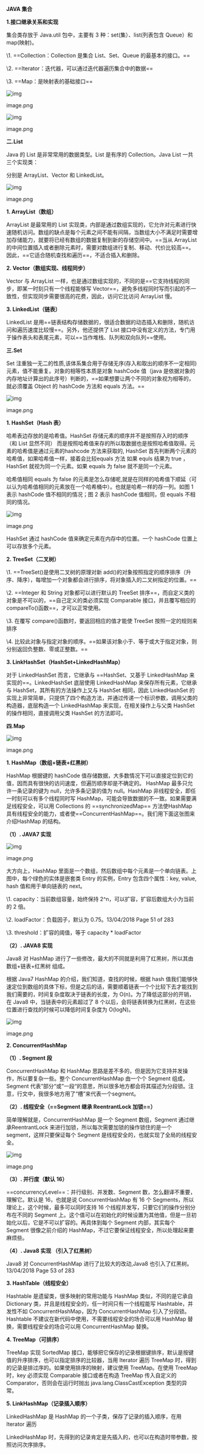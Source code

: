 **JAVA 集合**

**1.接口继承关系和实现**

集合类存放于 Java.util 包中，主要有 3 种：set(集）、list(列表包含 Queue）和 map(映射)。

\1. ==Collection：Collection 是集合 List、Set、Queue 的最基本的接口。==

\2. ==Iterator：迭代器，可以通过迭代器遍历集合中的数据==

\3. ==Map：是映射表的基础接口==



![img](https:////upload-images.jianshu.io/upload_images/5328791-1c9096babfdcabc3.png?imageMogr2/auto-orient/strip|imageView2/2/w/640/format/webp)

image.png

![img](https:////upload-images.jianshu.io/upload_images/5328791-91c3d4f46c5981e6.png?imageMogr2/auto-orient/strip|imageView2/2/w/640/format/webp)

image.png

**二.List**

Java 的 List 是非常常用的数据类型。List 是有序的 Collection。Java List 一共三个实现类：

分别是 ArrayList、Vector 和 LinkedList。

![img](https:////upload-images.jianshu.io/upload_images/5328791-2b52cc0438869c23.png?imageMogr2/auto-orient/strip|imageView2/2/w/640/format/webp)

image.png

**1. ArrayList（数组）**

ArrayList 是最常用的 List 实现类，内部是通过数组实现的，它允许对元素进行快速随机访问。数组的缺点是每个元素之间不能有间隔，当数组大小不满足时需要增加存储能力，就要将已经有数组的数据复制到新的存储空间中。==当从 ArrayList 的中间位置插入或者删除元素时，需要对数组进行复制、移动、代价比较高==。因此，==它适合随机查找和遍历==，不适合插入和删除。

**2. Vector（数组实现、线程同步）**

Vector 与 ArrayList 一样，也是通过数组实现的，不同的是==它支持线程的同步，即某一时刻只有一个线程能够写 Vector==，避免多线程同时写而引起的不一致性，但实现同步需要很高的花费，因此，访问它比访问 ArrayList 慢。

**3. LinkedList（链表）**

LinkedList 是用==链表结构存储数据的，很适合数据的动态插入和删除，随机访问和遍历速度比较慢==。另外，他还提供了 List 接口中没有定义的方法，专门用于操作表头和表尾元素，可以==当作堆栈、队列和双向队列==使用。

**三.Set**

Set 注重独一无二的性质,该体系集合用于存储无序(存入和取出的顺序不一定相同)元素，值不能重复。对象的相等性本质是对象 hashCode 值（java 是依据对象的内存地址计算出的此序号）判断的，==如果想要让两个不同的对象视为相等的，就必须覆盖 Object 的 hashCode 方法和 equals 方法。==

![img](https:////upload-images.jianshu.io/upload_images/5328791-d625b914dd87271f.png?imageMogr2/auto-orient/strip|imageView2/2/w/640/format/webp)

image.png

**1. HashSet（Hash 表）**

哈希表边存放的是哈希值。HashSet 存储元素的顺序并不是按照存入时的顺序（和 List 显然不同） 而是按照哈希值来存的所以取数据也是按照哈希值取得。元素的哈希值是通过元素的hashcode 方法来获取的, HashSet 首先判断两个元素的哈希值，如果哈希值一样，接着会比较equals 方法 如果 equls 结果为 true ，HashSet 就视为同一个元素。如果 equals 为 false 就不是同一个元素。

哈希值相同 equals 为 false 的元素是怎么存储呢,就是在同样的哈希值下顺延（可以认为哈希值相同的元素放在一个哈希桶中）。也就是哈希一样的存一列。如图 1 表示 hashCode 值不相同的情况；图 2 表示 hashCode 值相同，但 equals 不相同的情况。

![img](https:////upload-images.jianshu.io/upload_images/5328791-9944366841cd0bb4.png?imageMogr2/auto-orient/strip|imageView2/2/w/535/format/webp)

image.png

HashSet 通过 hashCode 值来确定元素在内存中的位置。一个 hashCode 位置上可以存放多个元素。

**2. TreeSet（二叉树）**

\1. ==TreeSet()是使用二叉树的原理对新 add()的对象按照指定的顺序排序（升序、降序），每增加一个对象都会进行排序，将对象插入的二叉树指定的位置。==

\2. ==Integer 和 String 对象都可以进行默认的 TreeSet 排序==，而自定义类的对象是不可以的，==自己定义的类必须实现 Comparable 接口，并且覆写相应的 compareTo()函数==，才可以正常使用。

\3. 在覆写 compare()函数时，要返回相应的值才能使 TreeSet 按照一定的规则来排序

\4. 比较此对象与指定对象的顺序。==如果该对象小于、等于或大于指定对象，则分别返回负整数、零或正整数。==

**3. LinkHashSet（HashSet+LinkedHashMap）**

对于 LinkedHashSet 而言，它继承与 ==HashSet、又基于 LinkedHashMap 来实现的==。LinkedHashSet 底层使用 LinkedHashMap 来保存所有元素，它继承与 HashSet，其所有的方法操作上又与 HashSet 相同，因此 LinkedHashSet 的实现上非常简单，只提供了四个构造方法，并通过传递一个标识参数，调用父类的构造器，底层构造一个 LinkedHashMap 来实现，在相关操作上与父类 HashSet 的操作相同，直接调用父类 HashSet 的方法即可。

**四.Map**

![img](https:////upload-images.jianshu.io/upload_images/5328791-5a4e8c0be917e334.png?imageMogr2/auto-orient/strip|imageView2/2/w/640/format/webp)

image.png

**1. HashMap（数组+链表+红黑树）**

HashMap 根据键的 hashCode 值存储数据，大多数情况下可以直接定位到它的值，因而具有很快的访问速度，但遍历顺序却是不确定的。 HashMap 最多只允许一条记录的键为 null，允许多条记录的值为 null。HashMap 非线程安全，即任一时刻可以有多个线程同时写 HashMap，可能会导致数据的不一致。如果需要满足线程安全，可以用 Collections 的 ==synchronizedMap== 方法使HashMap 具有线程安全的能力，或者使==ConcurrentHashMap==。我们用下面这张图来介绍HashMap 的结构。

**（1）. JAVA7 实现**

![img](https:////upload-images.jianshu.io/upload_images/5328791-a47e3a5065946028.png?imageMogr2/auto-orient/strip|imageView2/2/w/640/format/webp)

image.png

大方向上，HashMap 里面是一个数组，然后数组中每个元素是一个单向链表。上图中，每个绿色的实体是嵌套类 Entry 的实例，Entry 包含四个属性：key, value, hash 值和用于单向链表的 next。

\1. capacity：当前数组容量，始终保持 2^n，可以扩容，扩容后数组大小为当前的 2 倍。

\2. loadFactor：负载因子，默认为 0.75。13/04/2018 Page 51 of 283

\3. threshold：扩容的阈值，等于 capacity * loadFactor

**（2）. JAVA8 实现**

Java8 对 HashMap 进行了一些修改，最大的不同就是利用了红黑树，所以其由 数组+链表+红黑树 组成。

根据 Java7 HashMap 的介绍，我们知道，查找的时候，根据 hash 值我们能够快速定位到数组的具体下标，但是之后的话，需要顺着链表一个个比较下去才能找到我们需要的，时间复杂度取决于链表的长度，为 O(n)。为了降低这部分的开销，在 Java8 中，当链表中的元素超过了 8 个以后，会将链表转换为红黑树，在这些位置进行查找的时候可以降低时间复杂度为 O(logN)。

![img](https:////upload-images.jianshu.io/upload_images/5328791-df067b5f423be293.png?imageMogr2/auto-orient/strip|imageView2/2/w/640/format/webp)

image.png

**2. ConcurrentHashMap**

**（1）. Segment 段**

ConcurrentHashMap 和 HashMap 思路是差不多的，但是因为它支持并发操作，所以要复杂一些。整个 ConcurrentHashMap 由一个个 Segment 组成，Segment 代表”部分“或”一段“的意思，所以很多地方都会将其描述为分段锁。注意，行文中，我很多地方用了“槽”来代表一个segment。

**（2）. 线程安全（==Segment 继承 ReentrantLock 加锁==）**

简单理解就是，ConcurrentHashMap 是一个 Segment 数组，Segment 通过继承ReentrantLock 来进行加锁，所以每次需要加锁的操作锁住的是一个 segment，这样只要保证每个 Segment 是线程安全的，也就实现了全局的线程安全。

![img](https:////upload-images.jianshu.io/upload_images/5328791-08d7564da1817c37.png?imageMogr2/auto-orient/strip|imageView2/2/w/640/format/webp)

image.png

**（3）. 并行度（默认 16）**

==concurrencyLevel==：并行级别、并发数、Segment 数，怎么翻译不重要，理解它。默认是 16，也就是说 ConcurrentHashMap 有 16 个 Segments，所以理论上，这个时候，最多可以同时支持 16 个线程并发写，只要它们的操作分别分布在不同的 Segment 上。这个值可以在初始化的时候设置为其他值，但是一旦初始化以后，它是不可以扩容的。再具体到每个 Segment 内部，其实每个 Segment 很像之前介绍的 HashMap，不过它要保证线程安全，所以处理起来要麻烦些。

**（4）. Java8 实现 （引入了红黑树）**

Java8 对 ConcurrentHashMap 进行了比较大的改动,Java8 也引入了红黑树。13/04/2018 Page 53 of 283

**3. HashTable（线程安全）**

Hashtable 是遗留类，很多映射的常用功能与 HashMap 类似，不同的是它承自 Dictionary 类，并且是线程安全的，任一时间只有一个线程能写 Hashtable，并发性不如 ConcurrentHashMap，因为 ConcurrentHashMap 引入了分段锁。Hashtable 不建议在新代码中使用，不需要线程安全的场合可以用 HashMap 替换，需要线程安全的场合可以用 ConcurrentHashMap 替换。

**4. TreeMap（可排序）**

TreeMap 实现 SortedMap 接口，能够把它保存的记录根据键排序，默认是按键值的升序排序，也可以指定排序的比较器，当用 Iterator 遍历 TreeMap 时，得到的记录是排过序的。如果使用排序的映射，建议使用 TreeMap。在使用 TreeMap 时，key 必须实现 Comparable 接口或者在构造 TreeMap 传入自定义的Comparator，否则会在运行时抛出 java.lang.ClassCastException 类型的异常。

**5. LinkHashMap（记录插入顺序）**

LinkedHashMap 是 HashMap 的一个子类，保存了记录的插入顺序，在用 Iterator 遍历

LinkedHashMap 时，先得到的记录肯定是先插入的，也可以在构造时带参数，按照访问次序排序。



